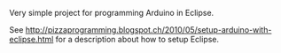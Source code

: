 Very simple project for programming Arduino in Eclipse.

See http://pizzaprogramming.blogspot.ch/2010/05/setup-arduino-with-eclipse.html for a description about how to setup Eclipse.

